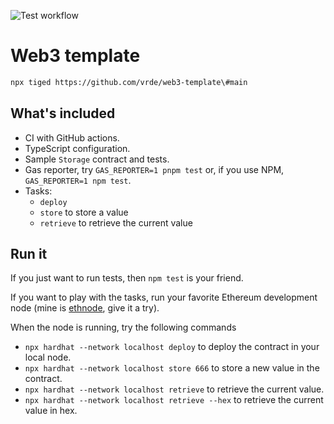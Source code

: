 ![Test workflow](https://github.com/vrde/hardhat-typescript-template/actions/workflows/node.yml/badge.svg)

# Web3 template

```bash
npx tiged https://github.com/vrde/web3-template\#main
```

## What's included

- CI with GitHub actions.
- TypeScript configuration.
- Sample `Storage` contract and tests.
- Gas reporter, try `GAS_REPORTER=1 pnpm test` or, if you use NPM, `GAS_REPORTER=1 npm test`.
- Tasks:
  - `deploy`
  - `store` to store a value
  - `retrieve` to retrieve the current value

## Run it

If you just want to run tests, then `npm test` is your friend.

If you want to play with the tasks, run your favorite Ethereum development node (mine is [ethnode](https://github.com/vrde/ethnode/), give it a try).

When the node is running, try the following commands

- `npx hardhat --network localhost deploy` to deploy the contract in your local node.
- `npx hardhat --network localhost store 666` to store a new value in the contract.
- `npx hardhat --network localhost retrieve` to retrieve the current value.
- `npx hardhat --network localhost retrieve --hex` to retrieve the current value in hex.
